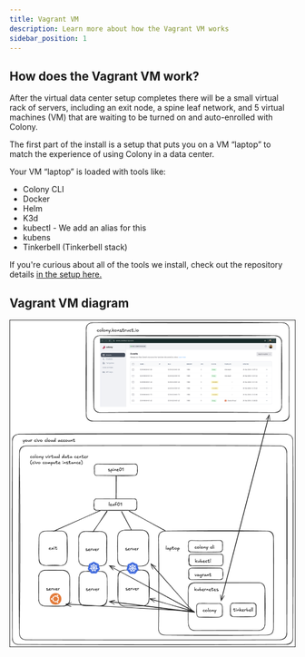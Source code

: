 ```yaml
---
title: Vagrant VM
description: Learn more about how the Vagrant VM works
sidebar_position: 1
---
```


## How does the Vagrant VM work?

After the virtual data center setup completes there will be a small virtual rack of servers, including an exit node, a spine leaf network, and 5 virtual machines (VM) that are waiting to be turned on and auto-enrolled with Colony.

The first part of the install is a setup that puts you on a VM “laptop” to match the experience of using Colony in a data center.

Your VM “laptop” is loaded with tools like:

- Colony CLI
- Docker
- Helm
- K3d
- kubectl - We add an alias for this
- kubens
- Tinkerbell (Tinkerbell stack)

If you're curious about all of the tools we install, check out the repository details [in the setup here.](https://github.com/konstructio/colony-vagrant/blob/5182ef647fab8cffa17147a73ea6270da05c66fe/laptop/setup.sh#L3-L103)

## Vagrant VM diagram

![Colony Vagrant Diagram](../../img/colony/colonyvagrantdiagram.png)
